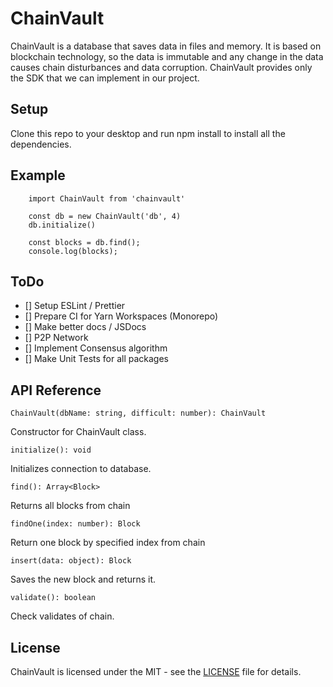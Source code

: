 # ChainVault

ChainVault is a database that saves data in files and memory. It is based on blockchain technology, so the data is immutable and any change in the data causes chain disturbances and data corruption. ChainVault provides only the SDK that we can implement in our project.

## Setup

Clone this repo to your desktop and run npm install to install all the dependencies.

## Example

```
    import ChainVault from 'chainvault'

    const db = new ChainVault('db', 4)
    db.initialize()

    const blocks = db.find();
    console.log(blocks);
```

## ToDo

- [] Setup ESLint / Prettier
- [] Prepare CI for Yarn Workspaces (Monorepo)
- [] Make better docs / JSDocs
- [] P2P Network
- [] Implement Consensus algorithm
- [] Make Unit Tests for all packages

## API Reference

    ChainVault(dbName: string, difficult: number): ChainVault

Constructor for ChainVault class.

    initialize(): void

Initializes connection to database.

    find(): Array<Block>

Returns all blocks from chain

    findOne(index: number): Block

Return one block by specified index from chain

    insert(data: object): Block

Saves the new block and returns it.

    validate(): boolean

Check validates of chain.

## License

ChainVault is licensed under the MIT - see the [LICENSE](LICENSE) file for details.
